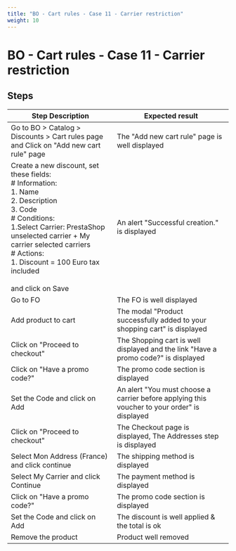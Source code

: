 ```yaml
---
title: "BO - Cart rules - Case 11 - Carrier restriction"
weight: 10
---
```


# BO - Cart rules - Case 11 - Carrier restriction
## Steps
| Step Description | Expected result |
| ----- | ----- |
| Go to BO > Catalog > Discounts > Cart rules page and Click on "Add new cart rule" page | The "Add new cart rule" page is well displayed |
| Create a new discount, set these fields:<br> # Information:<br>1. Name<br>2. Description<br>3. Code<br> # Conditions:<br>1.Select Carrier: PrestaShop unselected carrier + My carrier selected carriers<br> # Actions:<br>1. Discount = 100 Euro tax included<br><br>and click on Save | An alert "Successful creation." is displayed |
| Go to FO | The FO is well displayed |
| Add product to cart | The modal "Product successfully added to your shopping cart" is displayed |
| Click on "Proceed to checkout" | The Shopping cart is well displayed and the link "Have a promo code?" is displayed |
| Click on "Have a promo code?" | The promo code section is displayed |
| Set the Code and click on Add | An alert "You must choose a carrier before applying this voucher to your order" is displayed |
| Click on "Proceed to checkout" | The Checkout page is displayed, The Addresses step is displayed |
| Select Mon Address (France) and click continue | The shipping method is displayed |
| Select My Carrier and click Continue | The payment method is displayed |
| Click on "Have a promo code?" | The promo code section is displayed |
| Set the Code and click on Add | The discount is well applied & the total is ok |
| Remove the product | Product well removed |
